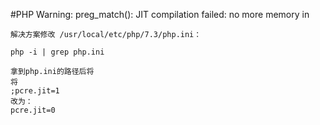 #PHP Warning: preg_match(): JIT compilation failed: no more memory in

`解决方案修改 /usr/local/etc/php/7.3/php.ini：`
```
php -i | grep php.ini

拿到php.ini的路径后将
将
;pcre.jit=1
改为：
pcre.jit=0
```